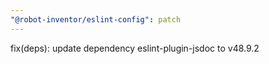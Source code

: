 ```yaml
---
"@robot-inventor/eslint-config": patch
---
```


fix(deps): update dependency eslint-plugin-jsdoc to v48.9.2

